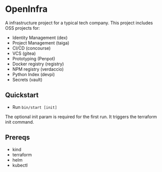 # OpenInfra

A infrastructure project for a typical tech company.  This project includes OSS projects for:

* Identity Management (dex)
* Project Management (taiga)
* CI/CD (concourse)
* VCS (gitea)
* Prototyping (Penpot)
* Docker registry (registry)
* NPM registry (verdaccio)
* Python Index (devpi)
* Secrets (vault)

## Quickstart

* Run `bin/start [init]`

The optional init param is required for the first run.  It triggers the terraform init command.

## Prereqs

* kind
* terraform
* helm
* kubectl